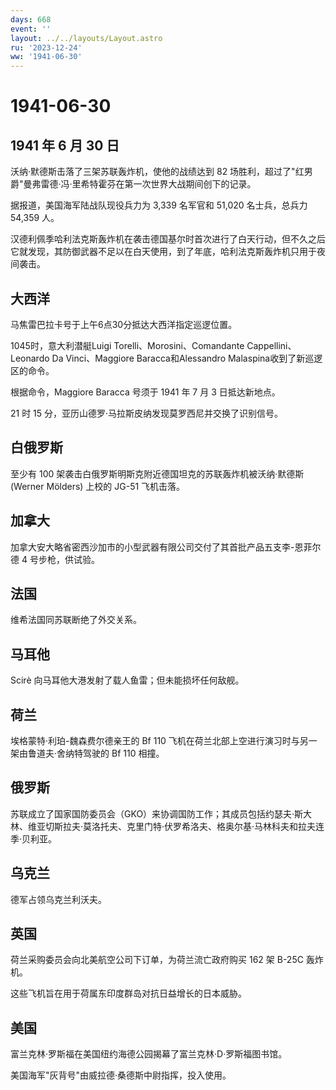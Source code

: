 ```yaml
---
days: 668
event: ''
layout: ../../layouts/Layout.astro
ru: '2023-12-24'
ww: '1941-06-30'
---
```


# 1941-06-30

## 1941 年 6 月 30 日

沃纳·默德斯击落了三架苏联轰炸机，使他的战绩达到 82
场胜利，超过了"红男爵"曼弗雷德·冯·里希特霍芬在第一次世界大战期间创下的记录。

据报道，美国海军陆战队现役兵力为 3,339 名军官和 51,020 名士兵，总兵力
54,359 人。

汉德利佩季哈利法克斯轰炸机在袭击德国基尔时首次进行了白天行动，但不久之后它就发现，其防御武器不足以在白天使用，到了年底，哈利法克斯轰炸机只用于夜间袭击。

## 大西洋

马焦雷巴拉卡号于上午6点30分抵达大西洋指定巡逻位置。

1045时，意大利潜艇Luigi Torelli、Morosini、Comandante
Cappellini、Leonardo Da Vinci、Maggiore Baracca和Alessandro
Malaspina收到了新巡逻区的命令。

根据命令，Maggiore Baracca 号须于 1941 年 7 月 3 日抵达新地点。

21 时 15 分，亚历山德罗·马拉斯皮纳发现莫罗西尼并交换了识别信号。

## 白俄罗斯

至少有 100 架袭击白俄罗斯明斯克附近德国坦克的苏联轰炸机被沃纳·默德斯
(Werner Mölders) 上校的 JG-51 飞机击落。

## 加拿大

加拿大安大略省密西沙加市的小型武器有限公司交付了其首批产品五支李-恩菲尔德
4 号步枪，供试验。

## 法国

维希法国同苏联断绝了外交关系。

## 马耳他

Scirè 向马耳他大港发射了载人鱼雷；但未能损坏任何敌舰。

## 荷兰

埃格蒙特·利珀-魏森费尔德亲王的 Bf 110
飞机在荷兰北部上空进行演习时与另一架由鲁道夫·舍纳特驾驶的 Bf 110 相撞。

## 俄罗斯

苏联成立了国家国防委员会（GKO）来协调国防工作；其成员包括约瑟夫·斯大林、维亚切斯拉夫·莫洛托夫、克里门特·伏罗希洛夫、格奥尔基·马林科夫和拉夫连季·贝利亚。

## 乌克兰

德军占领乌克兰利沃夫。

## 英国

荷兰采购委员会向北美航空公司下订单，为荷兰流亡政府购买 162 架 B-25C
轰炸机。

这些飞机旨在用于荷属东印度群岛对抗日益增长的日本威胁。

## 美国

富兰克林·罗斯福在美国纽约海德公园揭幕了富兰克林·D·罗斯福图书馆。

美国海军"灰背号"由威拉德·桑德斯中尉指挥，投入使用。
